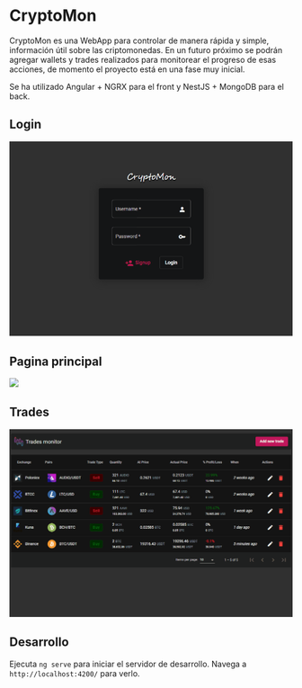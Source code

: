 # CryptoMon

CryptoMon es una WebApp para controlar de manera rápida y simple, información útil sobre las criptomonedas.
En un futuro próximo se podrán agregar wallets y trades realizados para monitorear el progreso de esas acciones, de momento el proyecto está en una fase muy inicial.

Se ha utilizado Angular + NGRX para el front y NestJS + MongoDB para el back.

## Login
![](https://github.com/WEAHub/CryptoMon/blob/master/Login.gif)


## Pagina principal
![](https://github.com/WEAHub/CryptoMon/blob/master/Main.gif)

## Trades
![](https://github.com/WEAHub/CryptoMon/blob/master/trades.gif)

## Desarrollo
Ejecuta `ng serve` para iniciar el servidor de desarrollo. Navega a `http://localhost:4200/` para verlo.
